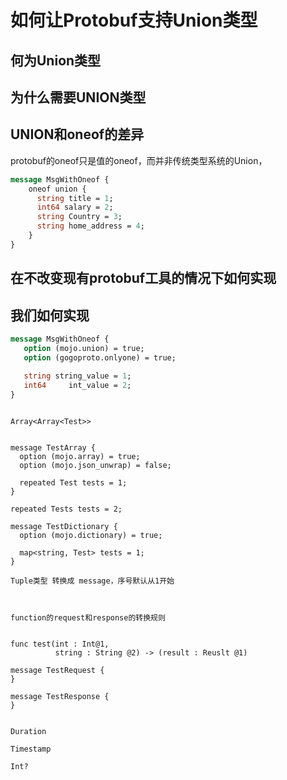 # 如何让Protobuf支持Union类型

## 何为Union类型

## 为什么需要UNION类型

## UNION和oneof的差异

protobuf的oneof只是值的oneof，而并非传统类型系统的Union，

```protobuf
message MsgWithOneof {
    oneof union {
      string title = 1;
      int64 salary = 2;
      string Country = 3;
      string home_address = 4;
    }
}
```

## 在不改变现有protobuf工具的情况下如何实现

## 我们如何实现

```protobuf
message MsgWithOneof {
   option (mojo.union) = true;
   option (gogoproto.onlyone) = true;
   
   string string_value = 1;
   int64 	 int_value = 2;
}
```

```

Array<Array<Test>>


message TestArray {
  option (mojo.array) = true;
  option (mojo.json_unwrap) = false;
  
  repeated Test tests = 1;
}

repeated Tests tests = 2;

message TestDictionary {
  option (mojo.dictionary) = true;

  map<string, Test> tests = 1;
}

Tuple类型 转换成 message，序号默认从1开始


```


```

function的request和response的转换规则


func test(int : Int@1,
          string : String @2) -> (result : Reuslt @1)

message TestRequest {
}

message TestResponse {
}


Duration

Timestamp

Int?


```